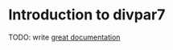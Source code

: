 # Introduction to divpar7

TODO: write [great documentation](http://jacobian.org/writing/what-to-write/)
